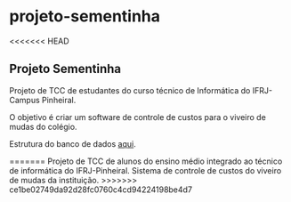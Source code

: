 # projeto-sementinha
<<<<<<< HEAD
<h2>Projeto Sementinha</h2>
<p>Projeto de TCC de estudantes do curso técnico de Informática do IFRJ-Campus Pinheiral.</p>
<p>O objetivo é criar um software de controle de custos para o viveiro de mudas do colégio.</p> 
<p>Estrutura do banco de dados <a href="https://drive.google.com/open?id=1rVdivxBBEVZ954DqRCigKwmZS_2_VitX">aqui</a>.</p>
=======
Projeto de TCC de alunos do ensino médio integrado ao técnico de informática do IFRJ-Pinheiral.
Sistema de controle de custos do viveiro de mudas da instituição.
>>>>>>> ce1be02749da92d28fc0760c4cd94224198be4d7
